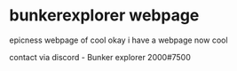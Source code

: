 # bunkerexplorer webpage
epicness webpage of cool
okay i have a webpage now cool

contact via discord - Bunker explorer 2000#7500
